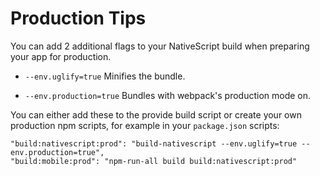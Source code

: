 # Production Tips

You can add 2 additional flags to your NativeScript build when preparing your app for production.

* `--env.uglify=true` Minifies the bundle.

* `--env.production=true` Bundles with webpack's production mode on.

You can either add these to the provide build script or create your own production npm scripts, for example in your `package.json` scripts:

```shell
"build:nativescript:prod": "build-nativescript --env.uglify=true --env.production=true",
"build:mobile:prod": "npm-run-all build build:nativescript:prod"
```